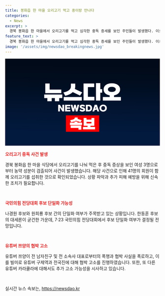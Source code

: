 ```yaml
---
title: 봉화읍 한 마을 오리고기 먹고 중이랑 만나다
categories:
  - News
excerpt: >
  경북 봉화읍 한 마을에서 오리고기를 먹고 심각한 중독 증세를 보인 주민들이 발생했다. 이로 인해 농약 성분이 확인되어 경찰이 수사에 착수했다. 한동훈 후보가 국민의힘 당대표 후보로서 대세를 이끌고 있지만, 단일화 여부는 미지수다. 유튜버 쯔양은 전 남자친구 및 전 소속사 대표로부터의 폭행과 협박 폭로를 통해 유튜버 구제역과 전국진을 고소했으며, 추가 고소 가능성도 제기되고 있다.
feature_text: >
  경북 봉화읍 한 마을에서 오리고기를 먹고 심각한 중독 증세를 보인 주민들이 발생했다. 이로 인해 농약 성분이 확인되어 경찰이 수사에 착수했다. 한동훈 후보가 국민의힘 당대표 후보로서 대세를 이끌고 있지만, 단일화 여부는 미지수다. 유튜버 쯔양은 전 남자친구 및 전 소속사 대표로부터의 폭행과 협박 폭로를 통해 유튜버 구제역과 전국진을 고소했으며, 추가 고소 가능성도 제기되고 있다.
image: '/assets/img/newsdao_breakingnews.jpg'
---
```


<p><img src="/assets/img/newsdao_breakingnews.jpg" alt="ontimetimes 속보" /></p>

<p><b><span style="color: #ee2323;">오리고기 중독 사건 발생</span></b></p>

<p>경북 봉화읍 한 마을 식당에서 오리고기를 나눠 먹은 후 중독 증상을 보인 여성 3명으로부터 농약 성분이 검출되어 사건이 발생했습니다. 해당 사건으로 인해 41명의 회원이 함께 오리고기를 섭취한 것으로 확인되었습니다. 상황 파악과 추가 피해 예방을 위해 신속한 조치가 필요합니다.</p>

<p data-ke-size="size16">&nbsp;</p>

<p><b><span style="color: #ee2323;">국민의힘 전당대회 후보 단일화 가능성</span></b></p>

<p>나경원 후보와 원희룡 후보 간의 단일화 여부가 주목받고 있는 상황입니다. 한동훈 후보의 대세론이 굳건한 가운데, 7·23 국민의힘 전당대회에서 후보 단일화 여부가 결정될 전망입니다.</p>

<p data-ke-size="size16">&nbsp;</p>

<p><b><span style="color: #ee2323;">유튜버 쯔양의 협박 고소</span></b></p>

<p>유튜버 쯔양이 전 남자친구 및 전 소속사 대표로부터의 폭행과 협박 사실을 폭로하고, 이를 빌미로 유튜버 구제역과 전국진에 대해 협박 고소를 진행하였습니다. 또한, 또 다른 유튜버 카라큘라에 대해서도 추가 고소 가능성을 시사하고 있습니다.</p>

<p data-ke-size="size16">&nbsp;</p>
실시간 뉴스 속보는, <a href="https://newsdao.kr" rel="dofollow">https://newsdao.kr</a>


